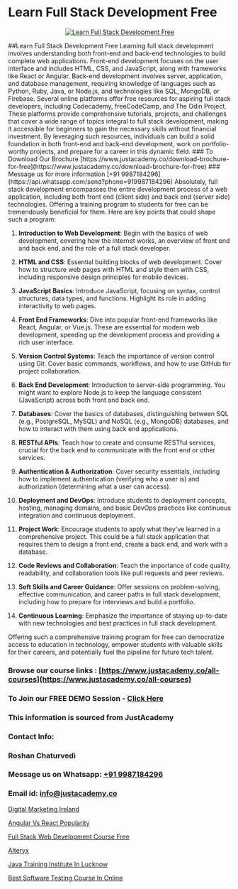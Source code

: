 # Learn Full Stack Development Free

<p align="center">
  <a href="https://justacademy.co/program-detail/full-stack-web-development">
    <img src="https://justacademy.co/storage2/program_images/1704700371.webp" alt="Learn Full Stack Development Free">
  </a>
</p>
##Learn Full Stack Development Free
Learning full stack development involves understanding both front-end and back-end technologies to build complete web applications. Front-end development focuses on the user interface and includes HTML, CSS, and JavaScript, along with frameworks like React or Angular. Back-end development involves server, application, and database management, requiring knowledge of languages such as Python, Ruby, Java, or Node.js, and technologies like SQL, MongoDB, or Firebase. Several online platforms offer free resources for aspiring full stack developers, including Codecademy, freeCodeCamp, and The Odin Project. These platforms provide comprehensive tutorials, projects, and challenges that cover a wide range of topics integral to full stack development, making it accessible for beginners to gain the necessary skills without financial investment. By leveraging such resources, individuals can build a solid foundation in both front-end and back-end development, work on portfolio-worthy projects, and prepare for a career in this dynamic field.
### To Download Our Brochure [https://www.justacademy.co/download-brochure-for-free](https://www.justacademy.co/download-brochure-for-free)
### Message us for more information [+91 9987184296](https://api.whatsapp.com/send?phone=919987184296)
Absolutely, full stack development encompasses the entire development process of a web application, including both front end (client side) and back end (server side) technologies. Offering a training program to students for free can be tremendously beneficial for them. Here are key points that could shape such a program:

1) **Introduction to Web Development**: Begin with the basics of web development, covering how the internet works, an overview of front end and back end, and the role of a full stack developer.

2) **HTML and CSS**: Essential building blocks of web development. Cover how to structure web pages with HTML and style them with CSS, including responsive design principles for mobile devices.

3) **JavaScript Basics**: Introduce JavaScript, focusing on syntax, control structures, data types, and functions. Highlight its role in adding interactivity to web pages.

4) **Front End Frameworks**: Dive into popular front-end frameworks like React, Angular, or Vue.js. These are essential for modern web development, speeding up the development process and providing a rich user interface.

5) **Version Control Systems**: Teach the importance of version control using Git. Cover basic commands, workflows, and how to use GitHub for project collaboration.

6) **Back End Development**: Introduction to server-side programming. You might want to explore Node.js to keep the language consistent (JavaScript) across both front and back end.

7) **Databases**: Cover the basics of databases, distinguishing between SQL (e.g., PostgreSQL, MySQL) and NoSQL (e.g., MongoDB) databases, and how to interact with them using back end applications.

8) **RESTful APIs**: Teach how to create and consume RESTful services, crucial for the back end to communicate with the front end or other services.

9) **Authentication & Authorization**: Cover security essentials, including how to implement authentication (verifying who a user is) and authorization (determining what a user can access).

10) **Deployment and DevOps**: Introduce students to deployment concepts, hosting, managing domains, and basic DevOps practices like continuous integration and continuous deployment.

11) **Project Work**: Encourage students to apply what they've learned in a comprehensive project. This could be a full stack application that requires them to design a front end, create a back end, and work with a database.

12) **Code Reviews and Collaboration**: Teach the importance of code quality, readability, and collaboration tools like pull requests and peer reviews.

13) **Soft Skills and Career Guidance**: Offer sessions on problem-solving, effective communication, and career paths in full stack development, including how to prepare for interviews and build a portfolio.

14) **Continuous Learning**: Emphasize the importance of staying up-to-date with new technologies and best practices in full stack development.

Offering such a comprehensive training program for free can democratize access to education in technology, empower students with valuable skills for their careers, and potentially fuel the pipeline for future tech talent.

### Browse our course links : [https://www.justacademy.co/all-courses](https://www.justacademy.co/all-courses) 
### To Join our FREE DEMO Session - [Click Here](https://www.justacademy.co/register-for-course-demo)


### This information is sourced from JustAcademy
### Contact Info:
### Roshan Chaturvedi
### Message us on Whatsapp: [+91 9987184296](https://api.whatsapp.com/send?phone=919987184296)
### Email id: [info@justacademy.co](mailto:info@justacademy.co)
                
[Digital Marketing Ireland](https://www.linkedin.com/pulse/digital-marketing-ireland-justacademy-berlin-ztkde?trackingId=oTl9uoyQhbe9VZJ8QBkzSA%3D%3D&lipi=urn%3Ali%3Apage%3Ad_flagship3_company_admin%3BTlJqsmxlRpm4BSTOQJNHnA%3D%3D)

[Angular Vs React Popularity](https://www.linkedin.com/pulse/angular-vs-react-popularity-justacademy-mumbai-lphoc?trackingId=Hk4yvoNLDLI6LKrIp72urQ%3D%3D&lipi=urn%3Ali%3Apage%3Ad_flagship3_showcase_admin%3Bwznj2UNcTieGGkSiw6VF5Q%3D%3D)

[Full Stack Web Development Course Free](https://medium.com/@prempja40/full-stack-web-development-course-free-cadc910a923f)

[Alteryx](https://medium.com/@ranemanish460/alteryx-55644cf70749)

[Java Training Institute In Lucknow](https://justacademyin.github.io/justacademy/java-training-institute-in-lucknow)

[Best Software Testing Course In Online](https://justacademyin.github.io/justacademy/best-software-testing-course-in-online)

